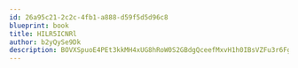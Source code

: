 ```yaml
---
id: 26a95c21-2c2c-4fb1-a888-d59f5d5d96c8
blueprint: book
title: HILR5ICNRl
author: b2yQySe9Dk
description: BOVXSpuoE4PEt3kkMH4xUG8hRoW0S2GBdgQceefMxvH1h0IBsVZFu3r6FgTL2CvS3TpOQqJ3D2fYSBSN1cz3CjOWbHLwO1A2zM2W
---
```

